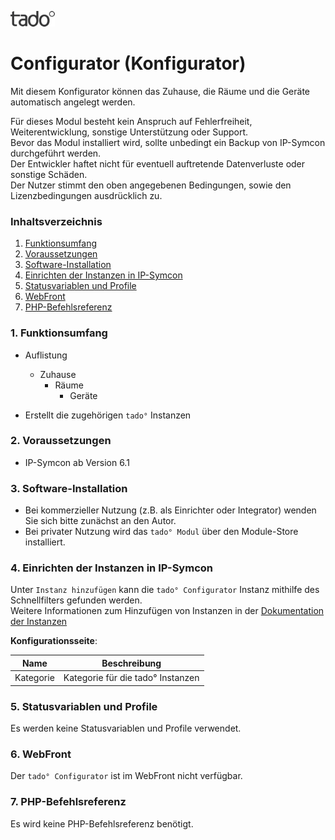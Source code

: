 ![Image](../imgs/tado_logo.png)

# Configurator (Konfigurator)

Mit diesem Konfigurator können das Zuhause, die Räume und die Geräte automatisch angelegt werden. 

Für dieses Modul besteht kein Anspruch auf Fehlerfreiheit, Weiterentwicklung, sonstige Unterstützung oder Support.  
Bevor das Modul installiert wird, sollte unbedingt ein Backup von IP-Symcon durchgeführt werden.  
Der Entwickler haftet nicht für eventuell auftretende Datenverluste oder sonstige Schäden.  
Der Nutzer stimmt den oben angegebenen Bedingungen, sowie den Lizenzbedingungen ausdrücklich zu.  

### Inhaltsverzeichnis

1. [Funktionsumfang](#1-funktionsumfang)
2. [Voraussetzungen](#2-voraussetzungen)
3. [Software-Installation](#3-software-installation)
4. [Einrichten der Instanzen in IP-Symcon](#4-einrichten-der-instanzen-in-ip-symcon)
5. [Statusvariablen und Profile](#5-statusvariablen-und-profile)
6. [WebFront](#6-webfront)
7. [PHP-Befehlsreferenz](#7-php-befehlsreferenz)

### 1. Funktionsumfang

* Auflistung
    * Zuhause
        * Räume
            * Geräte

* Erstellt die zugehörigen `tado°` Instanzen 

### 2. Voraussetzungen

- IP-Symcon ab Version 6.1

### 3. Software-Installation

* Bei kommerzieller Nutzung (z.B. als Einrichter oder Integrator) wenden Sie sich bitte zunächst an den Autor.
* Bei privater Nutzung wird das `tado° Modul` über den Module-Store installiert.

### 4. Einrichten der Instanzen in IP-Symcon

Unter `Instanz hinzufügen` kann die `tado° Configurator` Instanz mithilfe des Schnellfilters gefunden werden.  
Weitere Informationen zum Hinzufügen von Instanzen in der [Dokumentation der Instanzen](https://www.symcon.de/service/dokumentation/konzepte/instanzen/#Instanz_hinzufügen)  

__Konfigurationsseite__:

| Name      | Beschreibung                      |
|-----------|-----------------------------------|
| Kategorie | Kategorie für die tado° Instanzen |

### 5. Statusvariablen und Profile

Es werden keine Statusvariablen und Profile verwendet.  

### 6. WebFront

Der `tado° Configurator` ist im WebFront nicht verfügbar. 

### 7. PHP-Befehlsreferenz

Es wird keine PHP-Befehlsreferenz benötigt.